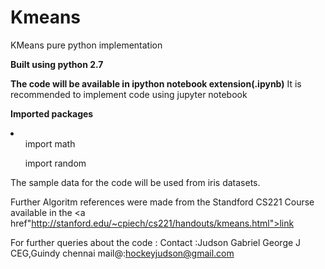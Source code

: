 # Kmeans
KMeans pure python implementation

<b>Built using python 2.7</b>

<b>The code will be available in ipython notebook extension(.ipynb)</b>
It is recommended to implement code using jupyter notebook

<b>Imported packages</b>
<li><ol>import math</ol>
  <ol>import random</ol>
  </li>
 The sample data for the code will  be used from iris datasets.
 
 Further Algoritm references were made from the Standford CS221 Course available in the <a href"http://stanford.edu/~cpiech/cs221/handouts/kmeans.html">link</a>
 
 For further queries about the code :
 Contact :Judson Gabriel George J
          CEG,Guindy
          chennai
          mail@:hockeyjudson@gmail.com
